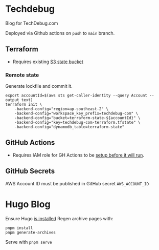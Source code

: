 # Techdebug

Blog for TechDebug.com

Deployed via Github actions on `push` to `main` branch.

## Terraform

- Requires existing [S3 state bucket](https://github.com/lantrix/terraform-remote-state-s3-cloudformation)

### Remote state

Generate lockfile and commit it.

```shell
export accountId=$(aws sts get-caller-identity --query Account --output text)
terraform init \
    -backend-config="region=ap-southeast-2" \
    -backend-config="workspace_key_prefix=techdebug-com" \
    -backend-config="bucket=terraform-state-${accountId}" \
    -backend-config="key=techdebug-com-terraform.tfstate" \
    -backend-config="dynamodb_table=terraform-state"
```

## GitHub Actions

- Requires IAM role for GH Actions to be [setup before it will run](./iam-role/).

## GitHub Secrets

AWS Account ID must be published in GitHub secret `AWS_ACCOUNT_ID`

# Hugo Blog

Ensure Hugo [is installed](https://gohugo.io)
Regen archive pages with:

```
pnpm install
pnpm generate-archives
```

Serve with `pnpm serve`
